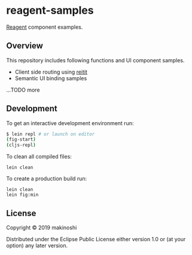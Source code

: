 # reagent-samples

[Reagent](https://github.com/reagent-project/reagent) component examples.

## Overview

This repository includes following functions and UI component samples.

- Client side routing using [reitit](https://github.com/metosin/reitit)
- Semantic UI binding samples

...TODO more

## Development

To get an interactive development environment run:

```bash
$ lein repl # or launch on editor
(fig-start)
(cljs-repl)
```

To clean all compiled files:

	lein clean

To create a production build run:

	lein clean
	lein fig:min


## License

Copyright © 2019 makinoshi

Distributed under the Eclipse Public License either version 1.0 or (at your option) any later version.
